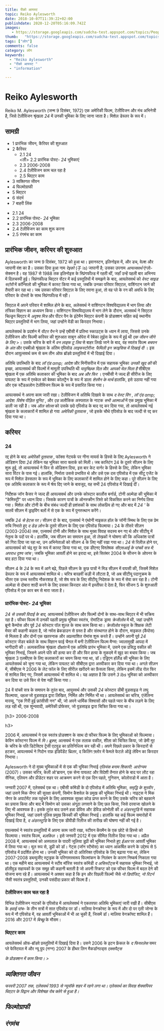 ```yaml
---
title: रीको आयस्ट 
topic: Reiko Aylesworth
date: 2018-10-07T11:39:22+02:00
publishdate: 2020-12-20T05:16:09.742Z
images: 
   - https://storage.googleapis.com/sudcha-test.appspot.com/topics/People/reiko_aylesworth/1.jpeg
thumb:   "https://storage.googleapis.com/sudcha-test.appspot.com/topics/People/reiko_aylesworth/thumb.jpeg"
tags: ["लोग"]
comments: false
category: लोग
keywords: 
  - "Reiko Aylesworth"
  - "रीको आयस्ट "
  - "information"

---
```

<h1> Reiko Aylesworth </h1> <p> Reiko M. Aylesworth (जन्म 9 दिसंबर, 1972) एक अमेरिकी फिल्म, टेलीविजन और मंच अभिनेत्री है, जिसे टेलीविजन श्रृंखला <i> 24 </i> में उनकी भूमिका के लिए जाना जाता है। मिशेल डेस्लर के रूप में। </p> <h2> सामग्री </h2> <ul> <li> 1 प्रारंभिक जीवन, कैरियर की शुरुआत </li> <li> 2 कैरियर <ul> <li> 2.1 24 </li> <ली> 2.2 प्रारंभिक पोस्ट- <i> 24 </i> भूमिकाएं </li> <li> 2.3 2006-2008 </li> <li> 2.4 टेलीविजन काम चल रहा है </li> <li> 2.5 थिएटर काम </li > </ul> </li> <li> 3 व्यक्तिगत जीवन </li> <li> 4 फिल्मोग्राफी </li> <li> 5 थिएटर </li> <li> 6 संदर्भ </li> <li> 7 बाहरी लिंक </li> </ul> <ul> <li> 2.1 24 </li> <li> 2.2 प्रारंभिक पोस्ट- <i> 24 </i> भूमिका </li> <li> 2.3 2006-2008 </li><li>2.4 टेलीविजन का काम शुरू करना </li> <li> 2.5 रंगमंच का काम </li> </ul> <h2> प्रारंभिक जीवन, करियर की शुरुआत </h2> <p> Aylesworth का जन्म 9 दिसंबर, 1972 को हुआ था। इवानस्टन, इलिनोइस में, और डच, वेल्श और जापानी वंश का है। उसका दिया हुआ नाम <i> रेइको </i> (子 is) जापानी है; उसका उपनाम <i> आयल्सवर्थ </i> एंग्लो-सेक्सन है। वह 1987 से 1988 तक इलिनोइस के स्प्रिंगफील्ड में रहती थीं, जहाँ उन्हें पहली बार अभिनय में दिलचस्पी हुई। स्प्रिंगफील्ड थिएटर सेंटर में कई प्रस्तुतियों में समझने के बाद, आयलेसवर्थ को <i> वेस्ट साइड स्टोरी </i> में कॉन्सिलो की भूमिका में कास्ट किया गया था, जबकि उनका परिवार सिएटल, वाशिंगटन जाने की तैयारी कर रहा था। जब उसका परिवार सिएटल के लिए रवाना हुआ, तो वह प्ले के रन की अवधि के लिए परिवार के दोस्तों के साथ स्प्रिंगफील्ड में रही। </p> <p> सिएटल में अपने परिवार में शामिल होने के बाद, अलेसवर्थ ने वाशिंगटन विश्वविद्यालय में भाग लिया और तंत्रिका विज्ञान का अध्ययन किया। वाशिंगटन विश्वविद्यालय में भाग लेने के दौरान, अल्सवर्थ ने सिएटल चिल्ड्रन थिएटर में <i> अदृश्य मित्र </i> और पीटर पैन के इंटेमैन थिएटर कंपनी के प्रोडक्शन सहित कई स्थानीय थिएटर प्रस्तुतियों में भाग लिया, जहां उन्होंने वेंडी का किरदार निभाया। </p> <p> आयलेसवर्थ के प्रदर्शन में <i> पीटर पैन </i> ने उन्हें एबीसी में प्रतिभा स्काउट्स के ध्यान में लाया, जिससे उनके टेलीविजन और फिल्मी करियर की शुरुआत साबुन ओपेरा में रेबेका लुईस के रूप में हुई थी <i> एक जीवन जीने के लिए </i> >। उसके चरित्र के बारे में <i> वन लाइफ टू लिव </i> से बाहर लिखे जाने के बाद, वह स्वतंत्र फिल्म <i> बचपन के अंत </i> और एचबीओ श्रृंखला के अंतिम एपिसोड <i> लाइफस्टोरीज: फैमिली इन क्राइसिस में दिखाई दी </i>। इस दौरान आयुल्सवर्थ कम से कम तीन ऑफ ब्रॉडवे प्रस्तुतियों में भी दिखाई दिया। </p> <p> अतिथि उपस्थिति के बाद <i> लॉ एंड amp; आदेश </i> और मिनीसरीज में एक सहायक भूमिका <i> उनकी खुद की </i> की इच्छा, आयल्सवर्थ की फिल्मों में मामूली उपस्थिति थी <i> यादृच्छिक दिल </i> और <i> आपको मेल मिला है </i> सीबीएस श्रृंखला में एक अतिथि कलाकार की भूमिका के बाद <i> अब और फिर </i>। एनबीसी ने जल्द ही सीरीज के लिए पायलट के रूप में एस्केल को बेक्का कोलट्रैन के रूप में डाला <i> शेरमैन के मार्च </i> हालांकि, इसे उठाया नहीं गया और एक स्टैंडअलोन टेलीविजन फिल्म के रूप में प्रसारित किया गया। </p> <p> आयल्सवर्थ ने अपना काम जारी रखा। टेलीविजन में अतिथि दिखावे के साथ <i> द वेस्ट विंग </i>, <i> लॉ एंड amp; आदेश: विशेष पीड़ित यूनिट </i>, और <i> एड </i> अलौकिक अस्पताल के नाटक <i> सभी आत्माओं </i> में एक प्रमुख भूमिका में डाली जा रही है। जब <i> ऑल सोल्स </i> को उसके छठे एपिसोड के बाद रद्द कर दिया गया, तो आयलेसवर्थ नई श्रृंखला के कलाकारों में शामिल हो गया <i> अमेरिकी दूतावास </i>, जो इसके चौथे एपिसोड के बाद जल्दी से रद्द कर दिया गया था। </p> <h2> करियर </h2> <h3> 24 </h3> <p> रद्द होने के बाद <i> अमेरिकी दूतावास </i>, फॉक्स नेटवर्क पर नीना मायर्स के हिस्से के लिए Aylesworth ने ऑडिशन दिया <i> 24 </i> लेकिन यह भूमिका सारा क्लार्क को मिली। जब कास्टिंग 24 के दूसरे सीज़न के लिए शुरू हुई, तो आयल्सवर्थ ने फिर से ऑडिशन दिया, इस बार केट वार्नर के हिस्से के लिए, लेकिन भूमिका सारा विंटर के पास गई। हालांकि, निर्माता उससे प्रभावित थे और उसे एक दस एपिसोड में एक सीटू एजेंट के रूप में मिशेल डेस्सलर के रूप में भूमिका के लिए कलाकारों में शामिल होने के लिए कहा। पूरे सीज़न के लिए एक अतिथि कलाकार के रूप में श्रेय दिए जाने के बावजूद, वह सभी 24 एपिसोड में दिखाई दीं। </p> <p> निर्देशक जॉन कैसर ने जल्द ही आयल्सवर्थ और उनके कोस्टार कार्लोस बर्नार्ड, टोनी अल्मेडा की भूमिका में "केमिस्ट्री" पर ध्यान दिया। जिसके कारण पात्रों के ऑनस्क्रीन रिश्ते को विकसित करने का निर्णय लिया गया। मिशेल और टोनी के बीच संबंध जल्दी ही प्रशंसकों के साथ लोकप्रिय हो गए और बाद में <i> 24 '</i> के सातवें सीज़न में ड्राइविंग बलों में से एक के रूप में पुनरुत्थान करेंगे। </p> <p> जबकि <i> 24 से हेटस पर। </i> सीज़न दो के बाद, एल्सवर्थ ने एंथोनी माइकल हॉल के जॉनी स्मिथ के लिए एक प्रेम रुचि निभाते हुए <i> द डेड ज़ोन </i> के दूसरे सीज़न के लिए एक एपिसोड फिल्माया। 24 के तीसरे सीज़न (2003-2004) तक, एल्सवर्थ टोनी और मिशेल के साथ मुख्य विवाह सदस्य बन गए थे और सीटीयू में नेतृत्व के पदों पर थे। हालाँकि, जब सीज़न का समापन हुआ, तो लेखकों ने घोषणा की कि अधिकांश पात्रों को गिरा दिया जा रहा था, उन अभिनेताओं को सीज़न 4 के लिए नहीं रखा गया था। <i> 24 </i> से रिलीज़ होने पर, आयल्सवर्थ को चंद्र मूर के रूप में कास्ट किया गया था, एक डीएनए विश्लेषक <i> सीएसआई के पांचवें सत्र में: अपराध दृश्य जांच </i>; जबकि भूमिका आवर्ती होने का इरादा था, इसे सितंबर 2004 के सीजन के ओपनर के बाद हटा दिया गया था। </p> <p> सीज़न 4 के <i> 24 </i> के रूप में आगे बढ़े, पिछले सीज़न के कुछ पात्रों ने मिड सीज़न में वापसी की, जिसमें मिशेल डेस्लर के रूप में आयल्सवर्थ शामिल थे। चरित्र बारहवीं कड़ी में लौटता है, जो अब सीटीयू पदानुक्रम के भीतर एक उच्च स्तरीय नौकरशाह है, जो शेष सत्र के लिए सीटीयू निदेशक के रूप में सेवा कर रहा है। टोनी अल्मेडा से दोबारा शादी करने के लिए उसका किरदार अंत में इस्तीफा दे देता है, फिर सीजन 5 के शुरुआती एपिसोड में एक कार बम से मारा जाता है। </p> <h3> प्रारंभिक पोस्ट- <i> 24 </i> भूमिका </h3 > <p> <i> 24 से उसकी विदाई के बाद, </i> आयल्सवर्थ टेलीविजन और फिल्मों दोनों के साथ-साथ थिएटर में भी सक्रिय रहा है। फीचर फिल्म में उनकी पहली प्रमुख भूमिका स्वतंत्र, रोमांटिक ड्रामा <i> क्रेजीलोव </i> में थी, जहां उन्होंने ब्रूनो कैम्पोस और पूर्व <i> 24 </i> कोस्टार पॉल शुल्ज़ के साथ काम किया था। <i> क्रेजीलोव </i> स्कूल के शिक्षक लेटी मेयर की कहानी कहता है, जो नर्वस ब्रेकडाउन से ग्रस्त है और संस्थागत होने के दौरान, माइकल (कैंपोस) से मिलता है और दोनों एक खतरनाक और अप्रत्याशित रोमांस शुरू करते हैं। उन्होंने अपनी पूर्व <i> 24 </i> कोस्टार जेंडर बर्कले के साथ विज्ञान फाई चैनल में बनी टेलीविजन फिल्म मैग्मा: ज्वालामुखी आपदा में भागीदारी की। अल्पकालिक श्रृंखला <i> दीक्षांत </i> में एक अतिथि प्रारंभ भूमिका में, उसने एक प्रसिद्ध वकील की भूमिका निभाई, जिसने अपने पति की हत्या कर दी और फिर हत्या के मुकदमे में खुद का बचाव किया। जब श्रृंखला 3 एलबीएस के लिए कलाकारों का चयन किया गया था, डॉ। एड्रिएन हॉलैंड की भूमिका के लिए आयलेसवर्थ को चुना गया था, लेकिन पायलट को सीबीएस द्वारा अस्वीकार कर दिया गया था। अगले सीज़न में, सीबीएस ने 2006 के लेट फॉल के लिए सीरीज़ खरीदने का फ़ैसला किया, लेकिन इसमें लीड रोल फिर से शामिल किए गए, जिसमें आयल्सवर्थ भी शामिल थे। यह अज्ञात है कि उसने <i> 3 lbs </i> भूमिका को अस्वीकार कर दिया या उसे फिर से पेश नहीं किया गया। </p> <p> 24 वें पांचवें सत्र के समापन के तुरंत बाद, आयुस्वर्थ और उसकी <i> 24 </i> कोस्टार डीबी वुडसाइड ने लघु फिल्माया, <i> पहला </i> जो वुडसाइड द्वारा लिखित, निर्मित और निर्मित भी था। आयलेसवर्थ का चरित्र, एंजेलिना मारव्यू, "एक गिरी हुई फ्रांसीसी नन" थी, जो अपने धार्मिक विश्वासों और पहले प्यार के बीच लड़ने के लिए लड़ रही थी, एक शून्यवादी, अमेरिकी प्रोफेसर, जो वुडसाइड द्वारा चित्रित किया गया था। </p> [h3> 2006-2008 </p> h3> <p> 2006 में, आयल्सवर्थ ने एक स्वतंत्र प्रोडक्शन के साथ दो फीचर फिल्म के लिए भूमिकाओं को फिल्माया। केविन कॉस्टनर फिल्म में <i> मि। ब्रूक्स, </i> अल्सवर्थ ने एक तलाक वकील, शीला को चित्रित किया, जो डेमी मूर के चरित्र के पति डिटेक्टिव ट्रेसी एटवुड का प्रतिनिधित्व कर रही थी। अपने पिछले प्रकार के किरदारों से हटकर, आयल्सवर्थ ने गिदोन राफ़ इंडिपेंडेंट थ्रिलर, द किलिंग फ़्लोर में फेमले फेटले ऑड्रे लेविन का किरदार निभाया। </p> <p> Aylesworth ने दो मुख्य भूमिकाओं में से एक की भूमिका निभाई <i> एलियंस बनाम शिकारी: आरोग्यम </i> (2007)। उसका चरित्र, केली ओ'ब्रायन, एक सेना पायलट और विदेशी तैनात होने के बाद घर लौट रहा सैनिक, एलियन और प्रीडेटर शहर पर आक्रमण करने से एक दिन पहले, गुनिसन, कोलोराडो में आता है। </p> <p> जनवरी 2007 में, एलेसवर्थ एक था। एबीसी कॉमेडी के दो एपिसोड में अतिथि भूमिका, <i> समृद्धि के शूरवीर </i>, जहां उसने मिक जैगर की सुरक्षा कंपनी, सिमोन कैशवेल के प्रमुख की भूमिका निभाई थी। नाइट्स ने मिक जैगर के अपार्टमेंट तक पहुंचने के लिए आवश्यक सुरक्षा कोड प्राप्त करने के लिए उसके चरित्र को बहकाने का प्रयास किया और बाद में सिमोन को उसका अंगूठा लगवाने के लिए छल किया, जिसे दरवाजा खोलने के लिए भी आवश्यक है। इसके तुरंत बाद उसने हन्ना डेविस और डेविड कोनोली की <i> द अंडरस्टुडि </i> में सहायक भूमिका निभाई, जहां उसने पुलिस प्रमुख किंस्की की भूमिका निभाई। हालांकि यह कई फिल्म समारोहों में दिखाई दिया है, <i> द अंडरस्टुडि </i> के लिए एक डीवीडी रिलीज की तारीख की घोषणा नहीं की गई है। </p> <p> एयल्सवर्थ ने स्वतंत्र प्रस्तुतियों में अपना काम जारी रखा, स्टीवन केंपमैन के एक छोटे से हिस्से को फिल्माया। स्वतंत्र फिल्म, <i> बज़किल </i>। इसे जनवरी 2012 में एक सीमित रिलीज दिया गया था। अप्रैल 2008 में, आयल्सवर्थ को अस्पताल के पादरी जूलिया डुप्री की भूमिका निभाते हुए <i> ईआर </i> पर आवर्ती भूमिका में लिया गया था। मूल रूप से, डुप्री को डॉ। गेट्स (जॉन स्टैमोस) का ध्यान आकर्षित करने के उद्देश्य से 5 एपिसोड में प्रदर्शित होना था। उनकी भूमिका को दो अतिरिक्त एपिसोड के लिए बढ़ाया गया था, लेकिन 2007-2008 डब्ल्यूजीए स्ट्राइक के परिणामस्वरूप फिल्मांकन के निलंबन के कारण निष्कर्ष निकाला गया था। एक महीने बाद आयल्सवर्थ ने स्टीव मॉरिस स्वतंत्र कॉमेडी <i> द असिस्टेंट्स </i> में सहायक भूमिका निभाई, जो हॉलीवुड सहायकों के एक समूह की कहानी बताती है जो अपनी स्क्रिप्ट को एक फीचर फिल्म में बदल देने की योजना बना रहे हैं। आयल्सवर्थ ने अक्सर कहा है कि इन और पिछली फिल्मों जैसे <i> नो डिपॉजिट, नो रिटर्न </i> जैसी स्वतंत्र प्रस्तुतियों, उनकी पसंदीदा प्रकार की फिल्म हैं। </p> <h3> टेलीविजन काम चल रहा है </h3> <p> विभिन्न टेलीविजन नाटकों के एपिसोड में आयलेसवर्थ ने एकतरफा अतिथि भूमिकाएं जारी रखी हैं। सीबीएस के <i> हवाई पांच-</i> के तीन सत्रों में सात एपिसोड पर डॉ। मालिया वेनक्रोफ्ट के रूप में और दो पर एली जोन्स के रूप में नौ एपिसोड में, वह आवर्ती भूमिकाओं में भी आ चुकी हैं, जिसमें डॉ। मालिया वेनक्रॉफ्ट शामिल हैं। 2016 और 2017 में <i> बिच्छू </i> के मौसम। </p> <h3> थिएटर काम </h3> <p> आयलेसवर्थ ऑफ-ब्रॉडवे प्रस्तुतियों में दिखाई दिया है। उसने 2006 के इटन फ्रेंकल के <i> द फियरलेस </i> समर प्ले फेस्टिवल में और न्यू ग्रुप (नग्न) 2007 के हीथर लिन मैकडॉनल्ड्स <i> एक्सपैट्स </> </p> के प्रोडक्शन में काम किया। > <h2> व्यक्तिगत जीवन </h2> <p> फरवरी 2007 तक, एलेसवर्थ 1993 से न्यूयॉर्क शहर में रहने लगा था। एलेसवर्थ का विवाह शेक्सपियर थिएटर के विद्वान और विशेषज्ञ रोब क्लेरे से हुआ है। </p> <h2> फिल्मोग्राफी </h2> <h2> रंगमंच </h2> 